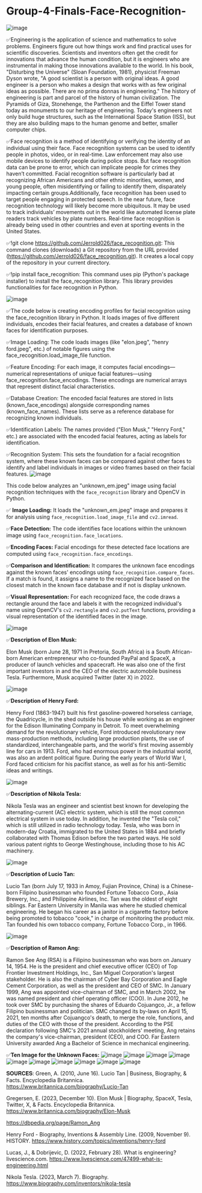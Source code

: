 # Group-4-Finals-Face-Recognition-
![image](https://github.com/Jerrold026/face_recognition/assets/143669000/551837e7-42b2-4aaa-8715-ffb90178df97)

✅Engineering is the application of science and mathematics to solve problems. Engineers figure out how things work and find practical uses for scientific discoveries. Scientists and inventors often get the credit for innovations that advance the human condition, but it is engineers who are instrumental in making those innovations available to the world.
In his book, "Disturbing the Universe" (Sloan Foundation, 1981), physicist Freeman Dyson wrote, "A good scientist is a person with original ideas. A good engineer is a person who makes a design that works with as few original ideas as possible. There are no prima donnas in engineering."
The history of engineering is part and parcel of the history of human civilization. The Pyramids of Giza, Stonehenge, the Parthenon and the Eiffel Tower stand today as monuments to our heritage of engineering. Today's engineers not only build huge structures, such as the International Space Station (ISS), but they are also building maps to the human genome and better, smaller computer chips.


✅Face recognition is a method of identifying or verifying the identity of an individual using their face. Face recognition systems can be used to identify people in photos, video, or in real-time. Law enforcement may also use mobile devices to identify people during police stops. But face recognition data can be prone to error, which can implicate people for crimes they haven’t committed. Facial recognition software is particularly bad at recognizing African Americans and other ethnic minorities, women, and young people, often misidentifying or failing to identify them, disparately impacting certain groups.Additionally, face recognition has been used to target people engaging in protected speech. In the near future, face recognition technology will likely become more ubiquitous. It may be used to track individuals’ movements out in the world like automated license plate readers track vehicles by plate numbers. Real-time face recognition is already being used in other countries and even at sporting events in the United States. 


✅!git clone https://github.com/Jerrold026/face_recognition.git:
This command clones (downloads) a Git repository from the URL provided (https://github.com/Jerrold026/face_recognition.git). It creates a local copy of the repository in your current directory.

✅!pip install face_recognition:
This command uses pip (Python's package installer) to install the face_recognition library. This library provides functionalities for face recognition in Python.

![image](https://github.com/Jerrold026/Group-4-FInals-Face-Recognition-/assets/143669000/7e992050-4b9c-4435-856f-f01ebb0ee775)

✅The code below is creating encoding profiles for facial recognition using the face_recognition library in Python. It loads images of five different individuals, encodes their facial features, and creates a database of known faces for identification purposes.

✅Image Loading: The code loads images (like "elon.jpeg", "henry ford.jpeg", etc.) of notable figures using the face_recognition.load_image_file function.

✅Feature Encoding: For each image, it computes facial encodings—numerical representations of unique facial features—using face_recognition.face_encodings. These encodings are numerical arrays that represent distinct facial characteristics.

✅Database Creation: The encoded facial features are stored in lists (known_face_encodings) alongside corresponding names (known_face_names). These lists serve as a reference database for recognizing known individuals.

✅Identification Labels: The names provided ("Elon Musk," "Henry Ford," etc.) are associated with the encoded facial features, acting as labels for identification.

✅Recognition System: This sets the foundation for a facial recognition system, where these known faces can be compared against other faces to identify and label individuals in images or video frames based on their facial features.
![image](https://github.com/Jerrold026/Group-4-FInals-Face-Recognition-/assets/143669000/cf6b1263-1b68-4191-9cc9-e457bbf52604)

This code below analyzes an "unknown_em.jpeg" image using facial recognition techniques with the `face_recognition` library and OpenCV in Python.

✅ **Image Loading:** It loads the "unknown_em.jpeg" image and prepares it for analysis using `face_recognition.load_image_file` and `cv2.imread`.

✅**Face Detection:** The code identifies face locations within the unknown image using `face_recognition.face_locations`.

✅**Encoding Faces:** Facial encodings for these detected face locations are computed using `face_recognition.face_encodings`.

✅**Comparison and Identification:** It compares the unknown face encodings against the known faces' encodings using `face_recognition.compare_faces`. If a match is found, it assigns a name to the recognized face based on the closest match in the known face database and if not is display unknown. 

✅**Visual Representation:** For each recognized face, the code draws a rectangle around the face and labels it with the recognized individual's name using OpenCV's `cv2.rectangle` and `cv2.putText` functions, providing a visual representation of the identified faces in the image.

![image](https://github.com/Jerrold026/Group-4-FInals-Face-Recognition-/assets/143669000/9139f9b5-bd05-4923-a147-06045454b969)

✅**Description of Elon Musk:**

Elon Musk (born June 28, 1971 in Pretoria, South Africa) is a South African-born American entrepreneur who co-founded PayPal and SpaceX, a producer of launch vehicles and spacecraft. He was also one of the first important investors in and the CEO of the electric automobile business Tesla. Furthermore, Musk acquired Twitter (later X) in 2022.

![image](https://github.com/Jerrold026/Group-4-FInals-Face-Recognition-/assets/143669000/ba71c98b-cc07-497e-a760-8eeb1394ecc3)

✅**Description of Henry Ford:**

Henry Ford (1863-1947) built his first gasoline-powered horseless carriage, the Quadricycle, in the shed outside his house while working as an engineer for the Edison Illuminating Company in Detroit. To meet overwhelming demand for the revolutionary vehicle, Ford introduced revolutionary new mass-production methods, including large production plants, the use of standardized, interchangeable parts, and the world's first moving assembly line for cars in 1913. Ford, who had enormous power in the industrial world, was also an ardent political figure. During the early years of World War I, Ford faced criticism for his pacifist stance, as well as for his anti-Semitic ideas and writings.

![image](https://github.com/Jerrold026/Group-4-FInals-Face-Recognition-/assets/143669000/5bc11914-a482-4851-ae90-820626f6b78d)

✅**Description of Nikola Tesla:**

Nikola Tesla was an engineer and scientist best known for developing the alternating-current (AC) electric system, which is still the most common electrical system in use today. In addition, he invented the "Tesla coil," which is still utilized in radio technology today. Tesla, who was born in modern-day Croatia, immigrated to the United States in 1884 and briefly collaborated with Thomas Edison before the two parted ways. He sold various patent rights to George Westinghouse, including those to his AC machinery.

![image](https://github.com/Jerrold026/Group-4-FInals-Face-Recognition-/assets/143669000/cfd6bc8c-c041-4050-9a08-b1af56882bc2)

✅**Description of Lucio Tan:**

Lucio Tan (born July 17, 1933 in Amoy, Fujian Province, China) is a Chinese-born Filipino businessman who founded Fortune Tobacco Corp., Asia Brewery, Inc., and Philippine Airlines, Inc. Tan was the oldest of eight siblings. Far Eastern University in Manila was where he studied chemical engineering. He began his career as a janitor in a cigarette factory before being promoted to tobacco "cook," in charge of monitoring the product mix. Tan founded his own tobacco company, Fortune Tobacco Corp., in 1966.

![image](https://github.com/Jerrold026/Group-4-FInals-Face-Recognition-/assets/143669000/7d0313fe-7032-4b51-85cb-935b8bb5aacf)

✅**Description of Ramon Ang:**

Ramon See Ang (RSA) is a Filipino businessman who was born on January 14, 1954. He is the president and chief executive officer (CEO) of Top Frontier Investment Holdings, Inc., San Miguel Corporation's largest stakeholder. He is also the chairman of Cyber Bay Corporation and Eagle Cement Corporation, as well as the president and CEO of SMC. In January 1999, Ang was appointed vice-chairman of SMC, and in March 2002, he was named president and chief operating officer (COO). In June 2012, he took over SMC by purchasing the shares of Eduardo Cojuangco, Jr., a fellow Filipino businessman and politician. SMC changed its by-laws on April 15, 2021, ten months after Cojuangco's death, to merge the role, functions, and duties of the CEO with those of the president. According to the PSE declaration following SMC's 2021 annual stockholders' meeting, Ang retains the company's vice-chairman, president (CEO), and COO. Far Eastern University awarded Ang a Bachelor of Science in mechanical engineering.

✅**Ten Image for the Unknown Faces:**
![image](https://github.com/Jerrold026/Group-4-FInals-Face-Recognition-/assets/143669000/f362a9fe-0548-4034-accd-fcd7d080ffb0)
![image](https://github.com/Jerrold026/Group-4-FInals-Face-Recognition-/assets/143669000/7ef9e90c-9090-4f92-a4c8-9b0a7ebbfa06)
![image](https://github.com/Jerrold026/Group-4-FInals-Face-Recognition-/assets/143669000/85d4d3fd-b536-4c85-9e8b-5437a523a676)
![image](https://github.com/Jerrold026/Group-4-FInals-Face-Recognition-/assets/143669000/5d0c9feb-efde-477f-9ac2-65676d53337f)
![image](https://github.com/Jerrold026/Group-4-FInals-Face-Recognition-/assets/143669000/a118c1cc-8ee9-47f8-917e-261c8cccf2b0)
![image](https://github.com/Jerrold026/Group-4-FInals-Face-Recognition-/assets/143669000/fc17dce3-32f1-4ee5-a4c6-8dab2d021100)
![image](https://github.com/Jerrold026/Group-4-FInals-Face-Recognition-/assets/143669000/f4afca99-efa5-47e7-8a35-a20edcc3db83)
![image](https://github.com/Jerrold026/Group-4-FInals-Face-Recognition-/assets/143669000/ae690d5a-c072-43cb-beb2-552a5ff52b2d)
![image](https://github.com/Jerrold026/Group-4-FInals-Face-Recognition-/assets/143669000/7800a7a7-4952-4fba-9f6f-1907ee8c28c3)
![image](https://github.com/Jerrold026/Group-4-FInals-Face-Recognition-/assets/143669000/26b439b3-1374-4148-8c44-655443cb321f)


𝐒𝐎𝐔𝐑𝐂𝐄𝐒:
Green, A. (2010, June 16). Lucio Tan | Business, Biography, & Facts. Encyclopedia Britannica. https://www.britannica.com/biography/Lucio-Tan

Gregersen, E. (2023, December 10). Elon Musk | Biography, SpaceX, Tesla, Twitter, X, & Facts. Encyclopedia Britannica. https://www.britannica.com/biography/Elon-Musk

https://dbpedia.org/page/Ramon_Ang

Henry Ford - Biography, Inventions & Assembly Line. (2009, November 9). HISTORY. https://www.history.com/topics/inventions/henry-ford

Lucas, J., & Dobrijevic, D. (2022, February 28). What is engineering? livescience.com. https://www.livescience.com/47499-what-is-engineering.html

Nikola Tesla. (2023, March 7). Biography. https://www.biography.com/inventors/nikola-tesla








 



